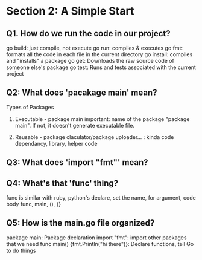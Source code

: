 # Section 2: A Simple Start

## Q1. How do we run the code in our project?

go build: just compile, not execute
go run: compiles & executes
go fmt: formats all the code in each file in the current directory
go install: compiles and "installs" a package
go get: Downloads the raw source code of someone else's package
go test: Runs and tests associated with the current project

## Q2: What does 'pacakage main' mean?

Types of Packages

1. Executable - package main
   important: name of the package "package main". If not, it doesn't generate executable file.

2. Reusable - package claculator/package uploader...
   : kinda code dependancy, library, helper code

## Q3: What does 'import "fmt"' mean?

## Q4: What's that 'func' thing?

func is similar with ruby, python's
declare, set the name, for argument, code body
func, main, (), {}

## Q5: How is the main.go file organized?

package main: Package declaration
import "fmt": import other packages that we need
func main() {fmt.Println("hi there")}: Declare functions, tell Go to do things
